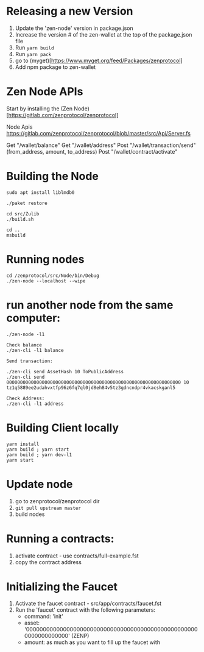 # Releasing a new Version
1) Update the 'zen-node' version in package.json
2) Increase the version # of the zen-wallet at the top of the package.json file
3) Run `yarn build`
4) Run `yarn pack`
5) go to (myget)[https://www.myget.org/feed/Packages/zenprotocol]
6) Add npm package to zen-wallet


# Zen Node APIs

Start by installing the (Zen Node)[https://gitlab.com/zenprotocol/zenprotocol]

Node Apis
https://gitlab.com/zenprotocol/zenprotocol/blob/master/src/Api/Server.fs

Get "/wallet/balance"
Get "/wallet/address"
Post "/wallet/transaction/send" (from_address, amount, to_address)
Post "/wallet/contract/activate"

# Building the Node
```
sudo apt install liblmdb0

./paket restore

cd src/Zulib
./build.sh

cd ..
msbuild
```

# Running nodes
```
cd /zenprotocol/src/Node/bin/Debug
./zen-node --localhost --wipe
```

# run another node from the same computer:
```
./zen-node -l1

Check balance
./zen-cli -l1 balance  

Send transaction:

./zen-cli send AssetHash 10 ToPublicAddress
./zen-cli send 0000000000000000000000000000000000000000000000000000000000000000 10 tz1q5889ee2udahvxtfp96z6fq7ql0jd8eh84v5tz3gdncndpr4vkacskganl5

Check Address:
./zen-cli -l1 address
```

# Building Client locally

```
yarn install
yarn build ; yarn start
yarn build ; yarn dev-l1
yarn start
```

# Update node
1) go to zenprotocol/zenprotocol dir
2) `git pull upstream master`
3) build nodes

# Running a contracts:
1) activate contract - use contracts/full-example.fst
2) copy the contract address

# Initializing the Faucet
1. Activate the faucet contract - src/app/contracts/faucet.fst
2. Run the 'faucet' contract with the following parameters:
   - command: 'init'
   - asset: '0000000000000000000000000000000000000000000000000000000000000000' (ZENP)
   - amount: as much as you want to fill up the faucet with

